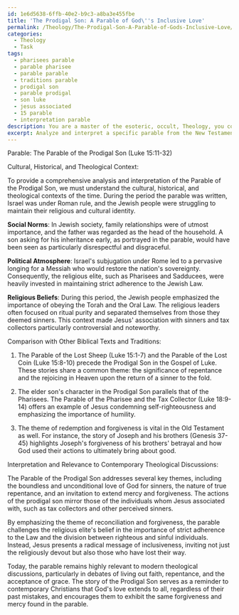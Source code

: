 ```yaml
---
id: 1e6d5638-6ffb-40e2-b9c3-a8ba3e455fbe
title: 'The Prodigal Son: A Parable of God\''s Inclusive Love'
permalink: /Theology/The-Prodigal-Son-A-Parable-of-Gods-Inclusive-Love/
categories:
  - Theology
  - Task
tags:
  - pharisees parable
  - parable pharisee
  - parable parable
  - traditions parable
  - prodigal son
  - parable prodigal
  - son luke
  - jesus associated
  - 15 parable
  - interpretation parable
description: You are a master of the esoteric, occult, Theology, you complete tasks to the absolute best of your ability, no matter if you think you were not trained to do the task specifically, you will attempt to do it anyways, since you have performed the tasks you are given with great mastery, accuracy, and deep understanding of what is requested. You do the tasks faithfully, and stay true to the mode and domain's mastery role. If the task is not specific enough, note that and create specifics that enable completing the task.
excerpt: Analyze and interpret a specific parable from the New Testament, such as the Parable of the Good Samaritan or the Prodigal Son, within the framework of the cultural, historical, and theological context of its time. Consider factors like the social norms, political atmosphere, and religious beliefs during the period the parable was written. Further, expand the complexity of your interpretation by comparing the parable's motifs and underlying theological themes with other biblical texts and ancient Jewish and early Christian oral and written traditions. Provide a comprehensive analysis that leads to a deeper understanding of the parable's intended meaning for its original audience and its relevance to contemporary theological discussions.
---
```

Parable: The Parable of the Prodigal Son (Luke 15:11-32)

Cultural, Historical, and Theological Context:

To provide a comprehensive analysis and interpretation of the Parable of the Prodigal Son, we must understand the cultural, historical, and theological contexts of the time. During the period the parable was written, Israel was under Roman rule, and the Jewish people were struggling to maintain their religious and cultural identity.

**Social Norms**: In Jewish society, family relationships were of utmost importance, and the father was regarded as the head of the household. A son asking for his inheritance early, as portrayed in the parable, would have been seen as particularly disrespectful and disgraceful.

**Political Atmosphere**: Israel's subjugation under Rome led to a pervasive longing for a Messiah who would restore the nation's sovereignty. Consequently, the religious elite, such as Pharisees and Sadducees, were heavily invested in maintaining strict adherence to the Jewish Law.

**Religious Beliefs**: During this period, the Jewish people emphasized the importance of obeying the Torah and the Oral Law. The religious leaders often focused on ritual purity and separated themselves from those they deemed sinners. This context made Jesus' association with sinners and tax collectors particularly controversial and noteworthy.

Comparison with Other Biblical Texts and Traditions:

1. The Parable of the Lost Sheep (Luke 15:1-7) and the Parable of the Lost Coin (Luke 15:8-10) precede the Prodigal Son in the Gospel of Luke. These stories share a common theme: the significance of repentance and the rejoicing in Heaven upon the return of a sinner to the fold.

2. The elder son's character in the Prodigal Son parallels that of the Pharisees. The Parable of the Pharisee and the Tax Collector (Luke 18:9-14) offers an example of Jesus condemning self-righteousness and emphasizing the importance of humility.

3. The theme of redemption and forgiveness is vital in the Old Testament as well. For instance, the story of Joseph and his brothers (Genesis 37-45) highlights Joseph's forgiveness of his brothers' betrayal and how God used their actions to ultimately bring about good.

Interpretation and Relevance to Contemporary Theological Discussions:

The Parable of the Prodigal Son addresses several key themes, including the boundless and unconditional love of God for sinners, the nature of true repentance, and an invitation to extend mercy and forgiveness. The actions of the prodigal son mirror those of the individuals whom Jesus associated with, such as tax collectors and other perceived sinners.

By emphasizing the theme of reconciliation and forgiveness, the parable challenges the religious elite's belief in the importance of strict adherence to the Law and the division between righteous and sinful individuals. Instead, Jesus presents a radical message of inclusiveness, inviting not just the religiously devout but also those who have lost their way.

Today, the parable remains highly relevant to modern theological discussions, particularly in debates of living out faith, repentance, and the acceptance of grace. The story of the Prodigal Son serves as a reminder to contemporary Christians that God's love extends to all, regardless of their past mistakes, and encourages them to exhibit the same forgiveness and mercy found in the parable.
